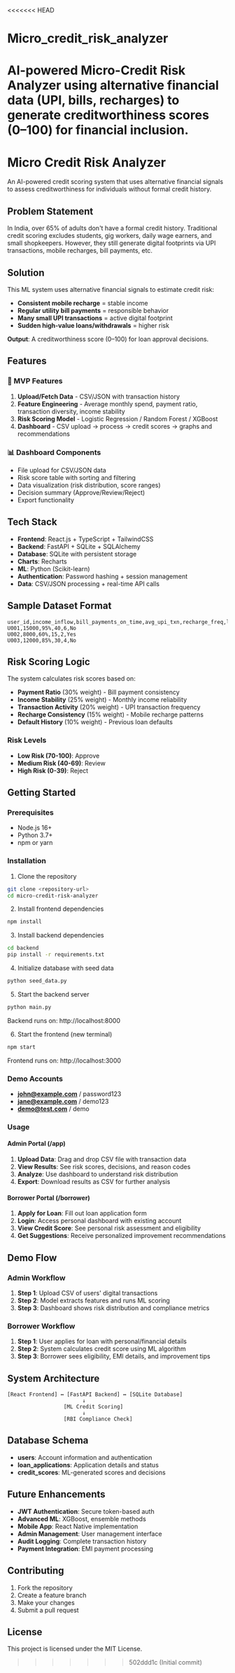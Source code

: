 <<<<<<< HEAD
# Micro_credit_risk_analyzer
AI-powered Micro-Credit Risk Analyzer using alternative financial data (UPI, bills, recharges) to generate creditworthiness scores (0–100) for financial inclusion.
=======
# Micro Credit Risk Analyzer

An AI-powered credit scoring system that uses alternative financial signals to assess creditworthiness for individuals without formal credit history.

## Problem Statement

In India, over 65% of adults don't have a formal credit history. Traditional credit scoring excludes students, gig workers, daily wage earners, and small shopkeepers. However, they still generate digital footprints via UPI transactions, mobile recharges, bill payments, etc.

## Solution

This ML system uses alternative financial signals to estimate credit risk:

- **Consistent mobile recharge** = stable income
- **Regular utility bill payments** = responsible behavior  
- **Many small UPI transactions** = active digital footprint
- **Sudden high-value loans/withdrawals** = higher risk

**Output**: A creditworthiness score (0–100) for loan approval decisions.

## Features

### 🚀 MVP Features
1. **Upload/Fetch Data** - CSV/JSON with transaction history
2. **Feature Engineering** - Average monthly spend, payment ratio, transaction diversity, income stability
3. **Risk Scoring Model** - Logistic Regression / Random Forest / XGBoost
4. **Dashboard** - CSV upload → process → credit scores → graphs and recommendations

### 📊 Dashboard Components
- File upload for CSV/JSON data
- Risk score table with sorting and filtering
- Data visualization (risk distribution, score ranges)
- Decision summary (Approve/Review/Reject)
- Export functionality

## Tech Stack

- **Frontend**: React.js + TypeScript + TailwindCSS
- **Backend**: FastAPI + SQLite + SQLAlchemy
- **Database**: SQLite with persistent storage
- **Charts**: Recharts
- **ML**: Python (Scikit-learn)
- **Authentication**: Password hashing + session management
- **Data**: CSV/JSON processing + real-time API calls

## Sample Dataset Format

```csv
user_id,income_inflow,bill_payments_on_time,avg_upi_txn,recharge_freq,loan_defaulted
U001,15000,95%,40,6,No
U002,8000,60%,15,2,Yes
U003,12000,85%,30,4,No
```

## Risk Scoring Logic

The system calculates risk scores based on:
- **Payment Ratio** (30% weight) - Bill payment consistency
- **Income Stability** (25% weight) - Monthly income reliability
- **Transaction Activity** (20% weight) - UPI transaction frequency
- **Recharge Consistency** (15% weight) - Mobile recharge patterns
- **Default History** (10% weight) - Previous loan defaults

### Risk Levels
- **Low Risk (70-100)**: Approve
- **Medium Risk (40-69)**: Review
- **High Risk (0-39)**: Reject

## Getting Started

### Prerequisites
- Node.js 16+
- Python 3.7+
- npm or yarn

### Installation

1. Clone the repository
```bash
git clone <repository-url>
cd micro-credit-risk-analyzer
```

2. Install frontend dependencies
```bash
npm install
```

3. Install backend dependencies
```bash
cd backend
pip install -r requirements.txt
```

4. Initialize database with seed data
```bash
python seed_data.py
```

5. Start the backend server
```bash
python main.py
```
Backend runs on: http://localhost:8000

6. Start the frontend (new terminal)
```bash
npm start
```
Frontend runs on: http://localhost:3000

### Demo Accounts
- **john@example.com** / password123
- **jane@example.com** / demo123  
- **demo@test.com** / demo

### Usage

#### Admin Portal (/app)
1. **Upload Data**: Drag and drop CSV file with transaction data
2. **View Results**: See risk scores, decisions, and reason codes
3. **Analyze**: Use dashboard to understand risk distribution
4. **Export**: Download results as CSV for further analysis

#### Borrower Portal (/borrower)
1. **Apply for Loan**: Fill out loan application form
2. **Login**: Access personal dashboard with existing account
3. **View Credit Score**: See personal risk assessment and eligibility
4. **Get Suggestions**: Receive personalized improvement recommendations

## Demo Flow

### Admin Workflow
1. **Step 1**: Upload CSV of users' digital transactions
2. **Step 2**: Model extracts features and runs ML scoring
3. **Step 3**: Dashboard shows risk distribution and compliance metrics

### Borrower Workflow
1. **Step 1**: User applies for loan with personal/financial details
2. **Step 2**: System calculates credit score using ML algorithm
3. **Step 3**: Borrower sees eligibility, EMI details, and improvement tips

## System Architecture

```
[React Frontend] ↔ [FastAPI Backend] ↔ [SQLite Database]
                        ↓
                  [ML Credit Scoring]
                        ↓
                  [RBI Compliance Check]
```

## Database Schema
- **users**: Account information and authentication
- **loan_applications**: Application details and status
- **credit_scores**: ML-generated scores and decisions

## Future Enhancements

- **JWT Authentication**: Secure token-based auth
- **Advanced ML**: XGBoost, ensemble methods
- **Mobile App**: React Native implementation
- **Admin Management**: User management interface
- **Audit Logging**: Complete transaction history
- **Payment Integration**: EMI payment processing

## Contributing

1. Fork the repository
2. Create a feature branch
3. Make your changes
4. Submit a pull request

## License

This project is licensed under the MIT License.
>>>>>>> 502ddd1c (Initial commit)
